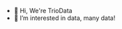 - 👋 Hi, We're TrioData
- 👀 I’m interested in data, many data!

<!---
TrioData/TrioData is a ✨ special ✨ repository because its `README.md` (this file) appears on your GitHub profile.
You can click the Preview link to take a look at your changes.
--->
